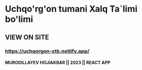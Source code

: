 # Uchqo'rg'on tumani Xalq Ta`limi bo'limi

## VIEW ON SITE
### https://uchqorgon-xtb.netlify.app/


#### MURODILLAYEV HOJIAKBAR || 2023 || REACT APP
